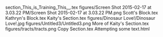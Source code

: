 section_This_is_Training_This__.tex
figures/Screen Shot 2015-02-17 at 3.03.22 PM/Screen Shot 2015-02-17 at 3.03.22 PM.png
Scott&#x27;s Block.tex
Kathryn&#x27;s Block.tex
Kaity&#x27;s Section.tex
figures/Dinosaur Love!/Dinosaur Love!.jpg
figures/Untitled3/Untitled3.png
More of Kaity&#x27;s Section.tex
figures/tracts/tracts.png
Copy Section.tex
Attempting some text.html